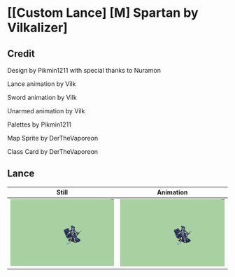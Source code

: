 # [\[Custom Lance\] \[M\] Spartan by Vilkalizer]

## Credit

Design by Pikmin1211 with special thanks to Nuramon

Lance animation by Vilk

Sword animation by Vilk

Unarmed animation by Vilk

Palettes by Pikmin1211

Map Sprite by DerTheVaporeon

Class Card by DerTheVaporeon


## Lance

| Still | Animation |
| :---: | :-------: |
| ![Lance still](./Lance_000.png) | ![Lance animation](./Lance.gif) |
